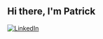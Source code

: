 ## Hi there, I'm Patrick
<a href="www.linkedin.com">[![LinkedIn](https://img.shields.io/badge/LinkedIn-Profile-blue?logo=linkedin&style=flat-square)](https://www.linkedin.com/in/pdct/)

<!--
**patrckbrd/patrckbrd** is a ✨ _special_ ✨ repository because its `README.md` (this file) appears on your GitHub profile.
[Brief Introduction]
I am a career shifter transitioning into cybersecurity, bringing years of experience in banking and finance. My background has trained me to analyze complex problems while developing a strong sense of integrity. I have completed a 300+ hour cybersecurity bootcamp at Springboard, where I worked on technical labs, hands-on projects, and received 1-on-1 mentorship. I am committed to continuous learning and staying updated on emerging threats and industry best practices.
## Objective


- 🌱 I’m currently learning ...



